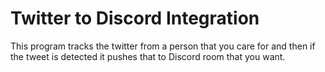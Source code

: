 # Twitter to Discord Integration

This program tracks the twitter from a person that you care for and then if the tweet is detected it pushes that to Discord room that you want.
